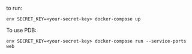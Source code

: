 to run:


```
env SECRET_KEY=<your-secret-key> docker-compose up
```

To use PDB:

```
env SECRET_KEY=<your-secret-key> docker-compose run --service-ports web
```
